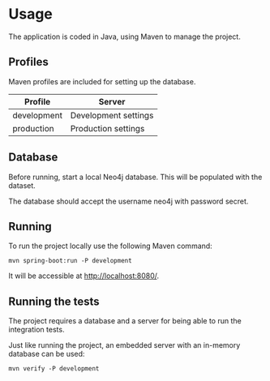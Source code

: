 # Usage

The application is coded in Java, using Maven to manage the project.

## Profiles

Maven profiles are included for setting up the database.

| Profile     | Server                   |
|-------------|--------------------------|
| development | Development settings     |
| production  | Production settings      |

## Database

Before running, start a local Neo4j database. This will be populated with the dataset.

The database should accept the username neo4j with password secret.

## Running

To run the project locally use the following Maven command:

```
mvn spring-boot:run -P development
```

It will be accessible at [http://localhost:8080/](http://localhost:8080/).

## Running the tests

The project requires a database and a server for being able to run the integration tests.

Just like running the project, an embedded server with an in-memory database can be used:

```
mvn verify -P development
```
